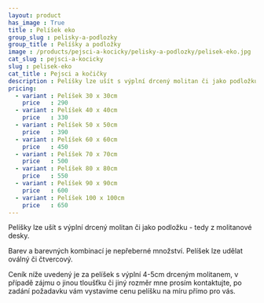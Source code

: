 ```yaml
---
layout: product
has_image : True
title : Pelíšek eko
group_slug : pelisky-a-podlozky
group_title : Pelíšky a podložky
image : /products/pejsci-a-kocicky/pelisky-a-podlozky/pelisek-eko.jpg
cat_slug : pejsci-a-kocicky
slug : pelisek-eko
cat_title : Pejsci a kočičky
description : Pelíšky lze ušít s výplní drcený molitan či jako podložku - tedy z molitanové desky.
pricing:
  - variant : Pelíšek 30 x 30cm
    price   : 290
  - variant : Pelíšek 40 x 40cm
    price   : 330
  - variant : Pelíšek 50 x 50cm
    price   : 390
  - variant : Pelíšek 60 x 60cm
    price   : 450
  - variant : Pelíšek 70 x 70cm
    price   : 500
  - variant : Pelíšek 80 x 80cm
    price   : 550
  - variant : Pelíšek 90 x 90cm
    price   : 600
  - variant : Pelíšek 100 x 100cm
    price   : 650
---
```


Pelíšky lze ušít s výplní drcený molitan či jako podložku - tedy z molitanové desky.

Barev a barevných kombinací je nepřeberné množství. Pelíšek lze udělat oválný či čtvercový.

Ceník níže uvedený je za pelíšek s výplní 4-5cm drceným molitanem, v případě zájmu o jinou tloušťku či jiný rozměr mne prosím kontaktujte, po zadání požadavku vám vystavíme cenu pelíšku na míru přímo pro vás.

